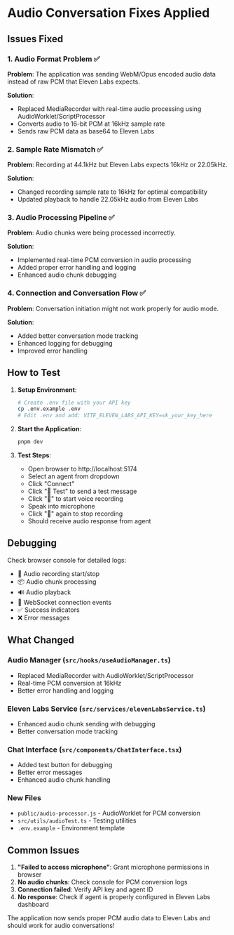 # Audio Conversation Fixes Applied

## Issues Fixed

### 1. Audio Format Problem ✅

**Problem**: The application was sending WebM/Opus encoded audio data instead of raw PCM that Eleven Labs expects.

**Solution**:

- Replaced MediaRecorder with real-time audio processing using AudioWorklet/ScriptProcessor
- Converts audio to 16-bit PCM at 16kHz sample rate
- Sends raw PCM data as base64 to Eleven Labs

### 2. Sample Rate Mismatch ✅

**Problem**: Recording at 44.1kHz but Eleven Labs expects 16kHz or 22.05kHz.

**Solution**:

- Changed recording sample rate to 16kHz for optimal compatibility
- Updated playback to handle 22.05kHz audio from Eleven Labs

### 3. Audio Processing Pipeline ✅

**Problem**: Audio chunks were being processed incorrectly.

**Solution**:

- Implemented real-time PCM conversion in audio processing
- Added proper error handling and logging
- Enhanced audio chunk debugging

### 4. Connection and Conversation Flow ✅

**Problem**: Conversation initiation might not work properly for audio mode.

**Solution**:

- Added better conversation mode tracking
- Enhanced logging for debugging
- Improved error handling

## How to Test

1. **Setup Environment**:

   ```bash
   # Create .env file with your API key
   cp .env.example .env
   # Edit .env and add: VITE_ELEVEN_LABS_API_KEY=sk_your_key_here
   ```

2. **Start the Application**:

   ```bash
   pnpm dev
   ```

3. **Test Steps**:
   - Open browser to http://localhost:5174
   - Select an agent from dropdown
   - Click "Connect"
   - Click "🧪 Test" to send a test message
   - Click "🎤" to start voice recording
   - Speak into microphone
   - Click "🎤" again to stop recording
   - Should receive audio response from agent

## Debugging

Check browser console for detailed logs:

- 🎤 Audio recording start/stop
- 📦 Audio chunk processing
- 🔊 Audio playback
- 🔗 WebSocket connection events
- ✅ Success indicators
- ❌ Error messages

## What Changed

### Audio Manager (`src/hooks/useAudioManager.ts`)

- Replaced MediaRecorder with AudioWorklet/ScriptProcessor
- Real-time PCM conversion at 16kHz
- Better error handling and logging

### Eleven Labs Service (`src/services/elevenLabsService.ts`)

- Enhanced audio chunk sending with debugging
- Better conversation mode tracking

### Chat Interface (`src/components/ChatInterface.tsx`)

- Added test button for debugging
- Better error messages
- Enhanced audio chunk handling

### New Files

- `public/audio-processor.js` - AudioWorklet for PCM conversion
- `src/utils/audioTest.ts` - Testing utilities
- `.env.example` - Environment template

## Common Issues

1. **"Failed to access microphone"**: Grant microphone permissions in browser
2. **No audio chunks**: Check console for PCM conversion logs
3. **Connection failed**: Verify API key and agent ID
4. **No response**: Check if agent is properly configured in Eleven Labs dashboard

The application now sends proper PCM audio data to Eleven Labs and should work for audio conversations!
